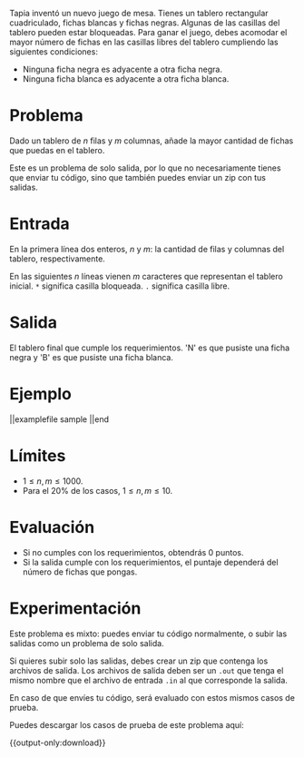 Tapia inventó un nuevo juego de mesa. Tienes un tablero rectangular cuadriculado, fichas blancas y fichas negras. Algunas de las casillas del tablero pueden estar bloqueadas. Para ganar el juego, debes acomodar el mayor número de fichas en las casillas libres del tablero cumpliendo las siguientes condiciones:

- Ninguna ficha negra es adyacente a otra ficha negra.
- Ninguna ficha blanca es adyacente a otra ficha blanca.

# Problema

Dado un tablero de $n$ filas y $m$ columnas, añade la mayor cantidad de fichas que puedas en el tablero.

Este es un problema de solo salida, por lo que no necesariamente tienes que enviar tu código, sino que también puedes enviar un zip con tus salidas.

# Entrada

En la primera línea dos enteros, $n$ y $m$: la cantidad de filas y columnas del tablero, respectivamente.

En las siguientes $n$ líneas vienen $m$ caracteres que representan el tablero inicial. `*` significa casilla bloqueada. `.` significa casilla libre.

# Salida

El tablero final que cumple los requerimientos. 'N' es que pusiste una ficha negra y 'B' es que pusiste una ficha blanca.

# Ejemplo

||examplefile
sample
||end

# Límites

- $1 \leq n, m \leq 1000$.
- Para el 20% de los casos, $1 \leq n, m \leq 10$.

# Evaluación

- Si no cumples con los requerimientos, obtendrás 0 puntos.
- Si la salida cumple con los requerimientos, el puntaje dependerá del número de fichas que pongas.

# Experimentación

Este problema es mixto: puedes enviar tu código normalmente, o subir las salidas como un problema de solo salida.

Si quieres subir solo las salidas, debes crear un zip que contenga los archivos de salida. Los archivos de salida deben ser un `.out` que tenga el mismo nombre que el archivo de entrada `.in` al que corresponde la salida.

En caso de que envíes tu código, será evaluado con estos mismos casos de prueba.

Puedes descargar los casos de prueba de este problema aquí:

{{output-only:download}}
